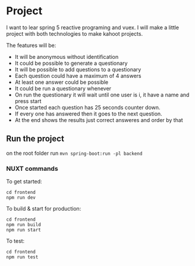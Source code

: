 # Project   

I want to lear spring 5 reactive programing and vuex. I will make a little project with both technologies to make kahoot projects.

The features will be:

* It will be anonymous without identification
* It could be possible to generate a questionary
* It will be possible to add questions to a questionary
* Each question could have a maximum of 4 answers
* At least one answer could be possible
* It could be run a questionary whenever
* On run the questionary it will wait until one user is i, it have a name and press start
* Once started each question has 25 seconds counter down.
* If every one has answered then it goes to the next question.
* At the end shows the results just correct answeres and order by that


## Run the project

on the root folder run `mvn spring-boot:run -pl backend`

### NUXT commands

  To get started:

	cd frontend
	npm run dev

  To build & start for production:

	cd frontend
	npm run build
	npm run start

  To test:

	cd frontend
	npm run test
